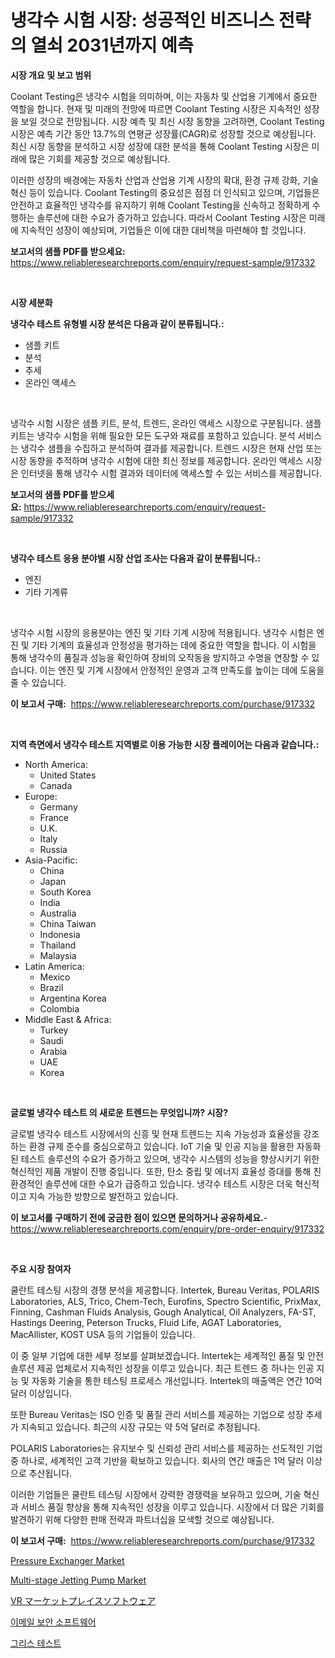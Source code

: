 <p><h1>냉각수 시험 시장: 성공적인 비즈니스 전략의 열쇠 2031년까지 예측</h1></p><p><strong>시장 개요 및 보고 범위</strong></p>
<p><p>Coolant Testing은 냉각수 시험을 의미하며, 이는 자동차 및 산업용 기계에서 중요한 역할을 합니다. 현재 및 미래의 전망에 따르면 Coolant Testing 시장은 지속적인 성장을 보일 것으로 전망됩니다. 시장 예측 및 최신 시장 동향을 고려하면, Coolant Testing 시장은 예측 기간 동안 13.7%의 연평균 성장률(CAGR)로 성장할 것으로 예상됩니다. 최신 시장 동향을 분석하고 시장 성장에 대한 분석을 통해 Coolant Testing 시장은 미래에 많은 기회를 제공할 것으로 예상됩니다. </p><p>이러한 성장의 배경에는 자동차 산업과 산업용 기계 시장의 확대, 환경 규제 강화, 기술 혁신 등이 있습니다. Coolant Testing의 중요성은 점점 더 인식되고 있으며, 기업들은 안전하고 효율적인 냉각수를 유지하기 위해 Coolant Testing을 신속하고 정확하게 수행하는 솔루션에 대한 수요가 증가하고 있습니다. 따라서 Coolant Testing 시장은 미래에 지속적인 성장이 예상되며, 기업들은 이에 대한 대비책을 마련해야 할 것입니다.</p></p>
<p><strong>보고서의 샘플 PDF를 받으세요:</strong> <a href="https://www.reliableresearchreports.com/enquiry/request-sample/917332">https://www.reliableresearchreports.com/enquiry/request-sample/917332</a></p>
<p>&nbsp;</p>
<p><strong>시장 세분화</strong></p>
<p><strong>냉각수 테스트 유형별 시장 분석은 다음과 같이 분류됩니다.:</strong></p>
<p><ul><li>샘플 키트</li><li>분석</li><li>추세</li><li>온라인 액세스</li></ul></p>
<p>&nbsp;</p>
<p><p>냉각수 시험 시장은 샘플 키트, 분석, 트렌드, 온라인 액세스 시장으로 구분됩니다. 샘플 키트는 냉각수 시험을 위해 필요한 모든 도구와 재료를 포함하고 있습니다. 분석 서비스는 냉각수 샘플을 수집하고 분석하여 결과를 제공합니다. 트렌드 시장은 현재 산업 또는 시장 동향을 추적하며 냉각수 시험에 대한 최신 정보를 제공합니다. 온라인 액세스 시장은 인터넷을 통해 냉각수 시험 결과와 데이터에 액세스할 수 있는 서비스를 제공합니다.</p></p>
<p><strong>보고서의 샘플 PDF를 받으세요:</strong>&nbsp;<a href="https://www.reliableresearchreports.com/enquiry/request-sample/917332">https://www.reliableresearchreports.com/enquiry/request-sample/917332</a></p>
<p>&nbsp;</p>
<p><strong> 냉각수 테스트 응용 분야별 시장 산업 조사는 다음과 같이 분류됩니다.:</strong></p>
<p><ul><li>엔진</li><li>기타 기계류</li></ul></p>
<p>&nbsp;</p>
<p><p>냉각수 시험 시장의 응용분야는 엔진 및 기타 기계 시장에 적용됩니다. 냉각수 시험은 엔진 및 기타 기계의 효율성과 안정성을 평가하는 데에 중요한 역할을 합니다. 이 시험을 통해 냉각수의 품질과 성능을 확인하여 장비의 오작동을 방지하고 수명을 연장할 수 있습니다. 이는 엔진 및 기계 시장에서 안정적인 운영과 고객 만족도를 높이는 데에 도움을 줄 수 있습니다.</p></p>
<p><strong>이 보고서 구매:</strong>&nbsp; <a href="https://www.reliableresearchreports.com/purchase/917332">https://www.reliableresearchreports.com/purchase/917332</a></p>
<p>&nbsp;</p>
<p><strong>지역 측면에서 냉각수 테스트 지역별로 이용 가능한 시장 플레이어는 다음과 같습니다.:</strong></p>
<p><ul>
    <li>
        North America:
        <ul>
            <li>United States</li>
            <li>Canada</li>
        </ul>
    </li>
    <li>
        Europe:
        <ul>
            <li>Germany</li>
            <li>France</li>
            <li>U.K.</li>
            <li>Italy</li>
            <li>Russia</li>
        </ul>
    </li>
    <li>
        Asia-Pacific:
        <ul>
            <li>China</li>
            <li>Japan</li>
            <li>South Korea</li>
            <li>India</li>
            <li>Australia</li>
            <li>China Taiwan</li>
            <li>Indonesia</li>
            <li>Thailand</li>
            <li>Malaysia</li>
        </ul>
    </li>
    <li>
        Latin America:
        <ul>
            <li>Mexico</li>
            <li>Brazil</li>
            <li>Argentina Korea</li>
            <li>Colombia</li>
        </ul>
    </li>
    <li>
        Middle East & Africa:
        <ul>
            <li>Turkey</li>
            <li>Saudi</li>
            <li>Arabia</li>
            <li>UAE</li>
            <li>Korea</li>
        </ul>
    </li>
    </ul></p>
<p>&nbsp;</p>
<p><strong>글로벌 냉각수 테스트 의 새로운 트렌드는 무엇입니까? 시장?</strong></p>
<p><p>글로벌 냉각수 테스트 시장에서의 신흥 및 현재 트렌드는 지속 가능성과 효율성을 강조하는 환경 규제 준수를 중심으로하고 있습니다. IoT 기술 및 인공 지능을 활용한 자동화된 테스트 솔루션의 수요가 증가하고 있으며, 냉각수 시스템의 성능을 향상시키기 위한 혁신적인 제품 개발이 진행 중입니다. 또한, 탄소 중립 및 에너지 효율성 증대를 통해 친환경적인 솔루션에 대한 수요가 급증하고 있습니다. 냉각수 테스트 시장은 더욱 혁신적이고 지속 가능한 방향으로 발전하고 있습니다.</p></p>
<p><strong>이 보고서를 구매하기 전에 궁금한 점이 있으면 문의하거나 공유하세요.</strong>- <a href="https://www.reliableresearchreports.com/enquiry/pre-order-enquiry/917332">https://www.reliableresearchreports.com/enquiry/pre-order-enquiry/917332</a></p>
<p>&nbsp;</p>
<p><strong>주요 시장 참여자</strong></p>
<p><p>쿨란트 테스팅 시장의 경쟁 분석을 제공합니다. Intertek, Bureau Veritas, POLARIS Laboratories, ALS, Trico, Chem-Tech, Eurofins, Spectro Scientific, PrixMax, Finning, Cashman Fluids Analysis, Gough Analytical, Oil Analyzers, FA-ST, Hastings Deering, Peterson Trucks, Fluid Life, AGAT Laboratories, MacAllister, KOST USA 등의 기업들이 있습니다.</p><p>이 중 일부 기업에 대한 세부 정보를 살펴보겠습니다. Intertek는 세계적인 품질 및 안전 솔루션 제공 업체로서 지속적인 성장을 이루고 있습니다. 최근 트렌드 중 하나는 인공 지능 및 자동화 기술을 통한 테스팅 프로세스 개선입니다. Intertek의 매출액은 연간 10억 달러 이상입니다.</p><p>또한 Bureau Veritas는 ISO 인증 및 품질 관리 서비스를 제공하는 기업으로 성장 추세가 지속되고 있습니다. 최근의 시장 규모는 약 5억 달러로 추정됩니다.</p><p>POLARIS Laboratories는 유지보수 및 신뢰성 관리 서비스를 제공하는 선도적인 기업 중 하나로, 세계적인 고객 기반을 확보하고 있습니다. 회사의 연간 매출은 1억 달러 이상으로 추산됩니다.</p><p>이러한 기업들은 쿨란트 테스팅 시장에서 강력한 경쟁력을 보유하고 있으며, 기술 혁신과 서비스 품질 향상을 통해 지속적인 성장을 이루고 있습니다. 시장에서 더 많은 기회를 발견하기 위해 다양한 판매 전략과 파트너십을 모색할 것으로 예상됩니다.</p></p>
<p><strong>이 보고서 구매:</strong>&nbsp;&nbsp;<a href="https://www.reliableresearchreports.com/purchase/917332">https://www.reliableresearchreports.com/purchase/917332</a></p>
<p><p><a href="https://github.com/pjcfca/Market-Research-Report-List-1/blob/main/pressure-exchanger-market.md">Pressure Exchanger Market</a></p><p><a href="https://github.com/wusalecollins540tpqoz/Market-Research-Report-List-1/blob/main/multi-stage-jetting-pump-market.md">Multi-stage Jetting Pump Market</a></p><p><a href="https://github.com/ppmazlotr77499/Market-Research-Report-List-1/blob/main/3274432183225.md">VR マーケットプレイスソフトウェア</a></p><p><a href="https://github.com/crfsywufhm81415/Market-Research-Report-List-1/blob/main/2915090183288.md">이메일 보안 소프트웨어</a></p><p><a href="https://github.com/vs10l4sfg5c/Market-Research-Report-List-1/blob/main/5345263183289.md">그리스 테스트</a></p></p>
